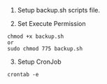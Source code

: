 1. Setup backup.sh scripts file.

2. Set Execute Permission
```
chmod +x backup.sh
or
sudo chmod 775 backup.sh
```

3. Setup CronJob
```
crontab -e
```
